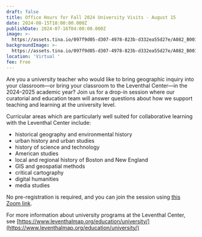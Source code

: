 ```yaml
---
draft: false
title: Office Hours for Fall 2024 University Visits - August 15
date: 2024-08-15T18:00:00.000Z
publishDate: 2024-07-16T04:00:00.000Z
image: >-
  https://assets.tina.io/097f9d05-d307-4978-823b-d332ea55d27e/A082_B001_F014_MasterplanSummary_1987_002.png
backgroundImage: >-
  https://assets.tina.io/097f9d05-d307-4978-823b-d332ea55d27e/A082_B001_F014_MasterplanSummary_1987_002.png
location: 'Virtual '
fee: Free
---
```


Are you a university teacher who would like to bring geographic inquiry into your classroom—or bring your classroom to the Leventhal Center—in the 2024–2025 academic year? Join us for a drop-in session where our curatorial and education team will answer questions about how we support teaching and learning at the university level.

Curricular areas which are particularly well suited for collaborative learning with the Leventhal Center include:

* historical geography and environmental history
* urban history and urban studies
* history of science and technology
* American studies
* local and regional history of Boston and New England
* GIS and geospatial methods
* critical cartography
* digital humanities
* media studies

No pre-registration is required, and you can join the session using [this Zoom link](https://zoom.us/j/92213793386?pwd=uAnn0wSLnwSnyNxCqie38HmLofipNH.1).

For more information about university programs at the Leventhal Center, see [https://www.leventhalmap.org/education/university/](https://www.leventhalmap.org/education/university/)
